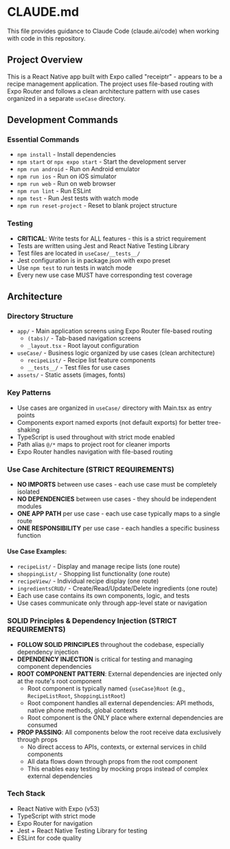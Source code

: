 # CLAUDE.md

This file provides guidance to Claude Code (claude.ai/code) when working with code in this repository.

## Project Overview
This is a React Native app built with Expo called "receiptr" - appears to be a recipe management application. The project uses file-based routing with Expo Router and follows a clean architecture pattern with use cases organized in a separate `useCase` directory.

## Development Commands

### Essential Commands
- `npm install` - Install dependencies
- `npm start` or `npx expo start` - Start the development server
- `npm run android` - Run on Android emulator
- `npm run ios` - Run on iOS simulator  
- `npm run web` - Run on web browser
- `npm run lint` - Run ESLint
- `npm test` - Run Jest tests with watch mode
- `npm run reset-project` - Reset to blank project structure

### Testing
- **CRITICAL**: Write tests for ALL features - this is a strict requirement
- Tests are written using Jest and React Native Testing Library
- Test files are located in `useCase/__tests__/`
- Jest configuration is in package.json with expo preset
- Use `npm test` to run tests in watch mode
- Every new use case MUST have corresponding test coverage

## Architecture

### Directory Structure
- `app/` - Main application screens using Expo Router file-based routing
  - `(tabs)/` - Tab-based navigation screens
  - `_layout.tsx` - Root layout configuration
- `useCase/` - Business logic organized by use cases (clean architecture)
  - `recipeList/` - Recipe list feature components
  - `__tests__/` - Test files for use cases
- `assets/` - Static assets (images, fonts)

### Key Patterns
- Use cases are organized in `useCase/` directory with Main.tsx as entry points
- Components export named exports (not default exports) for better tree-shaking
- TypeScript is used throughout with strict mode enabled
- Path alias `@/*` maps to project root for cleaner imports
- Expo Router handles navigation with file-based routing

### Use Case Architecture (STRICT REQUIREMENTS)
- **NO IMPORTS** between use cases - each use case must be completely isolated
- **NO DEPENDENCIES** between use cases - they should be independent modules
- **ONE APP PATH** per use case - each use case typically maps to a single route
- **ONE RESPONSIBILITY** per use case - each handles a specific business function

#### Use Case Examples:
- `recipeList/` - Display and manage recipe lists (one route)
- `shoppingList/` - Shopping list functionality (one route)
- `recipeView/` - Individual recipe display (one route)
- `ingredientsCRUD/` - Create/Read/Update/Delete ingredients (one route)
- Each use case contains its own components, logic, and tests
- Use cases communicate only through app-level state or navigation

### SOLID Principles & Dependency Injection (STRICT REQUIREMENTS)
- **FOLLOW SOLID PRINCIPLES** throughout the codebase, especially dependency injection
- **DEPENDENCY INJECTION** is critical for testing and managing component dependencies
- **ROOT COMPONENT PATTERN**: External dependencies are injected only at the route's root component
  - Root component is typically named `{useCase}Root` (e.g., `RecipeListRoot`, `ShoppingListRoot`)
  - Root component handles all external dependencies: API methods, native phone methods, global contexts
  - Root component is the ONLY place where external dependencies are consumed
- **PROP PASSING**: All components below the root receive data exclusively through props
  - No direct access to APIs, contexts, or external services in child components
  - All data flows down through props from the root component
  - This enables easy testing by mocking props instead of complex external dependencies

### Tech Stack
- React Native with Expo (v53)
- TypeScript with strict mode
- Expo Router for navigation
- Jest + React Native Testing Library for testing
- ESLint for code quality